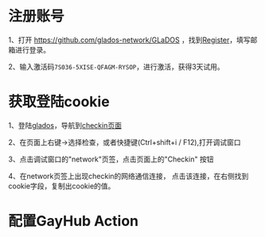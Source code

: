 # 注册账号

1、打开 https://github.com/glados-network/GLaDOS ，找到[Register](https://glados.rocks/)，填写邮箱进行登录。

2、输入激活码`7S036-5XISE-QFAGM-RYSOP`，进行激活，获得3天试用。

# 获取登陆cookie

1、登陆[glados](https://glados.rocks/)，导航到[checkin页面](https://glados.rocks/console/checkin)

2、在页面上右键->选择检查，或者快捷键(Ctrl+shift+i / F12),打开调试窗口

3、点击调试窗口的"network"页签，点击页面上的"Checkin" 按钮

4、在network页签上出现checkin的网络通信连接， 点击该连接，在右侧找到 cookie字段，复制出cookie的值。

# 配置GayHub Action


